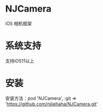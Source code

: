 # NJCamera

iOS 相机框架

# 系统支持

支持iOS11以上

# 安装

安装方法：pod 'NJCamera', :git => 'https://github.com/nijiehaha/NJCamera.git'
